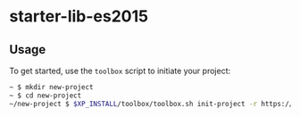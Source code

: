# starter-lib-es2015

## Usage

To get started, use the `toolbox` script to initiate your project:

```bash
~ $ mkdir new-project
~ $ cd new-project
~/new-project $ $XP_INSTALL/toolbox/toolbox.sh init-project -r https://github.com/ComLock/enonic-xp-starter-lib-es2015.git -n com.example.name
```
